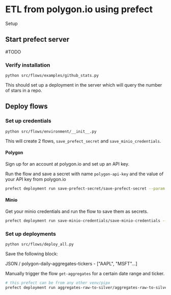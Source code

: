 # ETL from polygon.io using prefect

Setup

## Start prefect server

\#TODO

### Verify installation

`python src/flows/examples/github_stats.py`

This should set up a deployment in the server which will query the number of stars in a repo.

## Deploy flows

### Set up credentials

`python src/flows/environment/__init__.py`

This will create 2 flows, `save_prefect_secret` and `save_minio_credentials`.

#### Polygon

Sign up for an account at polygon.io and set up an API key.

Run the flow and save a secret with name `polygon-api-key` and the value of your API key from polygon.io
```bash
prefect deployment run save-prefect-secret/save-prefect-secret --param secret_name=polygon-api-key --param secret_value=$POLYGON_API_KEY
```


#### Minio

Get your minio credentials and run the flow to save them as secrets.
```bash
prefect deployment run save-minio-credentials/save-minio-credentials --param minio_access_key=$MINIO_ACCESS_KEY --param minio_secret_key=$MINIO_SECRET_KEY --param host=http://localhost:9000
```

### Set up deployments

`python src/flows/deploy_all.py`

Save the following block:

JSON / polygon-daily-aggregates-tickers - ["AAPL", "MSFT"...]

Manually trigger the flow `get-aggregates` for a certain date range and ticker.
```bash
# this prefect can be from any other venv/pipx
prefect deployment run aggregates-raw-to-silver/aggregates-raw-to-silver --param ticker=GE --param date_from=2021-01-01 --param date_to=2022-12-31
```